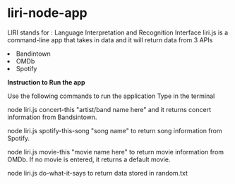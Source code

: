 # liri-node-app

LIRI stands for : Language Interpretation and Recognition Interface
liri.js is a command-line app that takes in data and it will return data from 3 APIs
    <li>Bandintown</li>
    <li>OMDb</li>
    <li>Spotify</li>

<b>Instruction to Run the app</b>

Use the following commands to run the application
Type in the terminal

node liri.js concert-this "artist/band name here" and it returns concert information from Bandsintown.

node liri.js spotify-this-song "song name" to return song information from Spotify. 

node liri.js movie-this "movie name here" to return movie information from OMDb. If no movie is entered, it returns a default movie.

node liri.js do-what-it-says to return data stored in random.txt

